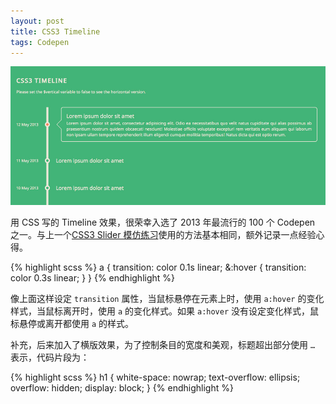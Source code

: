 ```yaml
---
layout: post
title: CSS3 Timeline
tags: Codepen
---
```


[![CSS3 Timeline](/upload/2013/codepen-2.jpg)](http://codepen.io/P233/pen/lGewF)

用 CSS 写的 Timeline 效果，很荣幸入选了 2013 年最流行的 100 个 Codepen 之一。与上一个[CSS3 Slider 模仿练习](http://cdpn.io/HGdir)使用的方法基本相同，额外记录一点经验心得。

{% highlight scss %}
a {
  transition: color 0.1s linear;
  &:hover {
    transition: color 0.3s linear;
  }
}
{% endhighlight %}

像上面这样设定 `transition` 属性，当鼠标悬停在元素上时，使用 `a:hover` 的变化样式，当鼠标离开时，使用 `a` 的变化样式。如果 `a:hover` 没有设定变化样式，鼠标悬停或离开都使用 `a` 的样式。

补充，后来加入了横版效果，为了控制条目的宽度和美观，标题超出部分使用 `…` 表示，代码片段为：

{% highlight scss %}
h1 {
  white-space: nowrap;
  text-overflow: ellipsis;
  overflow: hidden;
  display: block;
}
{% endhighlight %}

